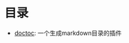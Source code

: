 # 目录

- [doctoc](https://github.com/thaloy/Note/blob/master/SoftWare/MD/doctoc.md): 一个生成markdown目录的插件
